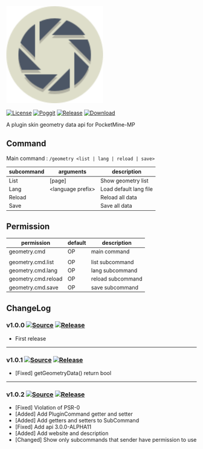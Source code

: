 <img src="./assets/icon/index.svg" height="256" width="256">  

[![License](https://img.shields.io/github/license/PMMPPlugin/GeometryAPI.svg?label=License)](LICENSE)
[![Poggit](https://poggit.pmmp.io/ci.shield/PMMPPlugin/GeometryAPI/GeometryAPI)](https://poggit.pmmp.io/ci/PMMPPlugin/GeometryAPI)
[![Release](https://img.shields.io/github/release/PMMPPlugin/GeometryAPI.svg?label=Release)](https://github.com/PMMPPlugin/GeometryAPI/releases/latest)
[![Download](https://img.shields.io/github/downloads/PMMPPlugin/GeometryAPI/total.svg?label=Download)](https://github.com/PMMPPlugin/GeometryAPI/releases/latest)


A plugin skin geometry data api for PocketMine-MP

## Command
Main command : `/geometry <list | lang | reload | save>`

| subcommand | arguments              | description                 |
| ---------- | ---------------------- | --------------------------- |
| List       | \[page\]               | Show geometry list          |
| Lang       | \<language prefix\>    | Load default lang file      |
| Reload     |                        | Reload all data             |
| Save       |                        | Save all data               |




## Permission
| permission          | default  | description        |
| ------------------- | -------- | ------------------ |
| geometry.cmd        | OP       | main command       |
|                     |          |                    |
| geometry.cmd.list   | OP       | list subcommand    |
| geometry.cmd.lang   | OP       | lang subcommand    |
| geometry.cmd.reload | OP       | reload subcommand  |
| geometry.cmd.save   | OP       | save subcommand    |




## ChangeLog
### v1.0.0 [![Source](https://img.shields.io/badge/source-v1.0.0-blue.png?label=source)](https://github.com/PMMPPlugin/GeometryAPI/tree/v1.0.0) [![Release](https://img.shields.io/github/downloads/PMMPPlugin/GeometryAPI/v1.0.0/total.png?label=download&colorB=1fadad)](https://github.com/PMMPPlugin/GeometryAPI/releases/v1.0.0)
- First release
  
  
---
### v1.0.1 [![Source](https://img.shields.io/badge/source-v1.0.1-blue.png?label=source)](https://github.com/PMMPPlugin/GeometryAPI/tree/v1.0.1) [![Release](https://img.shields.io/github/downloads/PMMPPlugin/GeometryAPI/v1.0.1/total.png?label=download&colorB=1fadad)](https://github.com/PMMPPlugin/GeometryAPI/releases/v1.0.1)
- \[Fixed\] getGeometryData() return bool
  
  
---
### v1.0.2 [![Source](https://img.shields.io/badge/source-v1.0.2-blue.png?label=source)](https://github.com/PMMPPlugin/GeometryAPI/tree/v1.0.2) [![Release](https://img.shields.io/github/downloads/PMMPPlugin/GeometryAPI/v1.0.2/total.png?label=download&colorB=1fadad)](https://github.com/PMMPPlugin/GeometryAPI/releases/v1.0.2)
- \[Fixed\] Violation of PSR-0
- \[Added\] Add PluginCommand getter and setter
- \[Added\] Add getters and setters to SubCommand
- \[Fixed\] Add api 3.0.0-ALPHA11
- \[Added\] Add website and description
- \[Changed\] Show only subcommands that sender have permission to use